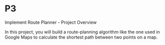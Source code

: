 # P3
Implement Route Planner - Project Overview

In this project, you will build a route-planning algorithm like the one used in Google Maps to calculate the shortest path between two points on a map.


